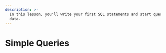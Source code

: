 ```yaml
---
description: >-
  In this lesson, you'll write your first SQL statements and start querying some
  data.
---
```


# Simple Queries



